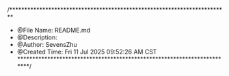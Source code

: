 /*************************************************************************
 * @File Name: README.md
 * @Description: 
 * @Author: SevensZhu
 * @Created Time: Fri 11 Jul 2025 09:52:26 AM CST
 ************************************************************************/
